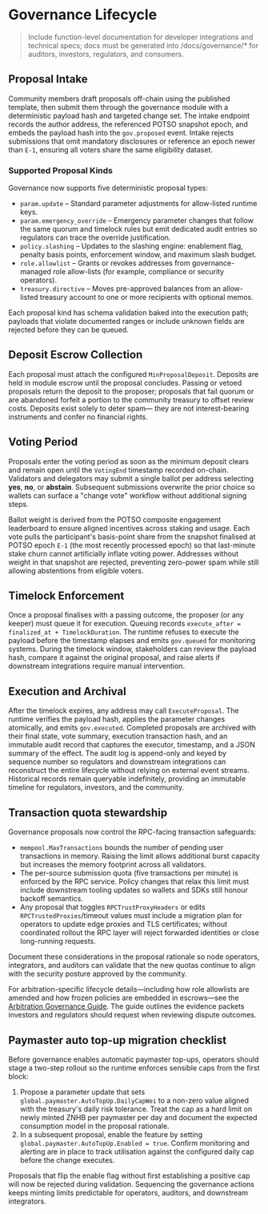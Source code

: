 # Governance Lifecycle

> Include function-level documentation for developer integrations and technical specs; docs must be generated into /docs/governance/* for auditors, investors, regulators, and consumers.

## Proposal Intake

Community members draft proposals off-chain using the published template, then
submit them through the governance module with a deterministic payload hash and
targeted change set. The intake endpoint records the author address, the
referenced POTSO snapshot epoch, and embeds the payload hash into the
`gov.proposed` event. Intake rejects submissions that omit mandatory disclosures
or reference an epoch newer than `E-1`, ensuring all voters share the same
eligibility dataset.

### Supported Proposal Kinds

Governance now supports five deterministic proposal types:

* `param.update` – Standard parameter adjustments for allow-listed runtime keys.
* `param.emergency_override` – Emergency parameter changes that follow the
  same quorum and timelock rules but emit dedicated audit entries so regulators
  can trace the override justification.
* `policy.slashing` – Updates to the slashing engine: enablement flag, penalty
  basis points, enforcement window, and maximum slash budget.
* `role.allowlist` – Grants or revokes addresses from governance-managed role
  allow-lists (for example, compliance or security operators).
* `treasury.directive` – Moves pre-approved balances from an allow-listed
  treasury account to one or more recipients with optional memos.

Each proposal kind has schema validation baked into the execution path; payloads
that violate documented ranges or include unknown fields are rejected before
they can be queued.

## Deposit Escrow Collection

Each proposal must attach the configured `MinProposalDeposit`. Deposits are held
in module escrow until the proposal concludes. Passing or vetoed proposals return
the deposit to the proposer; proposals that fail quorum or are abandoned forfeit
a portion to the community treasury to offset review costs. Deposits exist solely
to deter spam— they are not interest-bearing instruments and confer no financial
rights.

## Voting Period

Proposals enter the voting period as soon as the minimum deposit clears and
remain open until the `VotingEnd` timestamp recorded on-chain. Validators and
delegators may submit a single ballot per address selecting **yes**, **no**, or
**abstain**. Subsequent submissions overwrite the prior choice so wallets can
surface a "change vote" workflow without additional signing steps.

Ballot weight is derived from the POTSO composite engagement leaderboard to
ensure aligned incentives across staking and usage. Each vote pulls the
participant's basis-point share from the snapshot finalised at POTSO epoch
`E-1` (the most recently processed epoch) so that last-minute stake churn cannot
artificially inflate voting power. Addresses without weight in that snapshot
are rejected, preventing zero-power spam while still allowing abstentions from
eligible voters.

## Timelock Enforcement

Once a proposal finalises with a passing outcome, the proposer (or any keeper)
must queue it for execution. Queuing records `execute_after = finalized_at +
TimelockDuration`. The runtime refuses to execute the payload before the
timestamp elapses and emits `gov.queued` for monitoring systems. During the
timelock window, stakeholders can review the payload hash, compare it against the
original proposal, and raise alerts if downstream integrations require manual
intervention.

## Execution and Archival

After the timelock expires, any address may call `ExecuteProposal`. The runtime
verifies the payload hash, applies the parameter changes atomically, and emits
`gov.executed`. Completed proposals are archived with their final state, vote
summary, execution transaction hash, and an immutable audit record that
captures the executor, timestamp, and a JSON summary of the effect. The audit
log is append-only and keyed by sequence number so regulators and downstream
integrations can reconstruct the entire lifecycle without relying on external
event streams. Historical records remain queryable indefinitely, providing an
immutable timeline for regulators, investors, and the community.

## Transaction quota stewardship

Governance proposals now control the RPC-facing transaction safeguards:

- `mempool.MaxTransactions` bounds the number of pending user transactions in
  memory. Raising the limit allows additional burst capacity but increases the
  memory footprint across all validators.
- The per-source submission quota (five transactions per minute) is enforced by
  the RPC service. Policy changes that relax this limit must include downstream
  tooling updates so wallets and SDKs still honour backoff semantics.
- Any proposal that toggles `RPCTrustProxyHeaders` or edits
  `RPCTrustedProxies`/timeout values must include a migration plan for operators
  to update edge proxies and TLS certificates; without coordinated rollout the
  RPC layer will reject forwarded identities or close long-running requests.

Document these considerations in the proposal rationale so node operators,
integrators, and auditors can validate that the new quotas continue to align
with the security posture approved by the community.

For arbitration-specific lifecycle details—including how role allowlists are
amended and how frozen policies are embedded in escrows—see the
[Arbitration Governance Guide](./arbitration-governance.md). The guide outlines
the evidence packets investors and regulators should request when reviewing
dispute outcomes.

## Paymaster auto top-up migration checklist

Before governance enables automatic paymaster top-ups, operators should stage a
two-step rollout so the runtime enforces sensible caps from the first block:

1. Propose a parameter update that sets
   `global.paymaster.AutoTopUp.DailyCapWei` to a non-zero value aligned with the
   treasury's daily risk tolerance. Treat the cap as a hard limit on newly
   minted ZNHB per paymaster per day and document the expected consumption model
   in the proposal rationale.
2. In a subsequent proposal, enable the feature by setting
   `global.paymaster.AutoTopUp.Enabled = true`. Confirm monitoring and alerting
   are in place to track utilisation against the configured daily cap before the
   change executes.

Proposals that flip the enable flag without first establishing a positive cap
will now be rejected during validation. Sequencing the governance actions keeps
minting limits predictable for operators, auditors, and downstream integrators.

